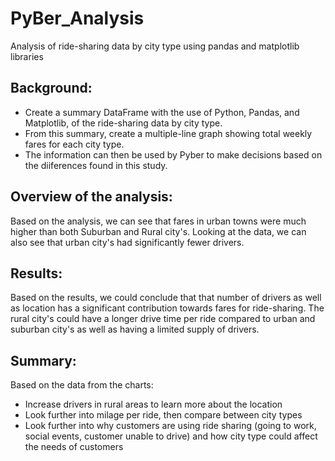 # PyBer_Analysis
Analysis of ride-sharing data by city type using pandas and matplotlib libraries

## Background:
* Create a summary DataFrame with the use of Python, Pandas, and Matplotlib, of the ride-sharing data by city type. 
* From this summary, create a multiple-line graph showing total weekly fares for each city type. 
* The information can then be used by Pyber to make decisions based on the diiferences found in this study.

## Overview of the analysis:
Based on the analysis, we can see that fares in urban towns were much higher than both Suburban and Rural city's. Looking at the data, we can also see that urban city's had significantly fewer drivers. 

## Results:
Based on the results, we could conclude that that number of drivers as well as location has a significant contribution towards fares for ride-sharing. The rural city's could have a longer drive time per ride compared to urban and suburban city's as well as having a limited supply of drivers. 

## Summary:
Based on the data from the charts:
* Increase drivers in rural areas to learn more about the location
*  Look further into milage per ride, then compare between city types
* Look further into why customers are using ride sharing (going to work, social events, customer unable to drive) and how city type could affect the needs of customers 